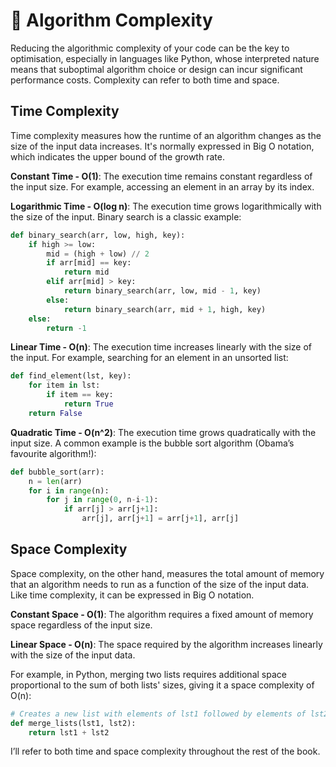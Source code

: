 # 🧠 Algorithm Complexity

Reducing the algorithmic complexity of your code can be the key to optimisation, especially in languages like Python, whose interpreted nature means that suboptimal algorithm choice or design can incur significant performance costs. Complexity can refer to both time and space.

## Time Complexity

Time complexity measures how the runtime of an algorithm changes as the size of the input data increases. It's normally expressed in Big O notation, which indicates the upper bound of the growth rate. 

**Constant Time - O(1)**: The execution time remains constant regardless of the input size. For example, accessing an element in an array by its index.

**Logarithmic Time - O(log n)**: The execution time grows logarithmically with the size of the input. Binary search is a classic example:

```python
def binary_search(arr, low, high, key):
    if high >= low:
        mid = (high + low) // 2
        if arr[mid] == key:
            return mid
        elif arr[mid] > key:
            return binary_search(arr, low, mid - 1, key)
        else:
            return binary_search(arr, mid + 1, high, key)
    else:
        return -1
```

**Linear Time - O(n)**: The execution time increases linearly with the size of the input. For example, searching for an element in an unsorted list:

```python
def find_element(lst, key):
    for item in lst:
        if item == key:
            return True
    return False
```

**Quadratic Time - O(n^2)**: The execution time grows quadratically with the input size. A common example is the bubble sort algorithm (Obama’s favourite algorithm!):

```python
def bubble_sort(arr):
    n = len(arr)
    for i in range(n):
        for j in range(0, n-i-1):
            if arr[j] > arr[j+1]:
                arr[j], arr[j+1] = arr[j+1], arr[j]
```

## Space Complexity

Space complexity, on the other hand, measures the total amount of memory that an algorithm needs to run as a function of the size of the input data. Like time complexity, it can be expressed in Big O notation.

**Constant Space - O(1)**: The algorithm requires a fixed amount of memory space regardless of the input size.

**Linear Space - O(n)**: The space required by the algorithm increases linearly with the size of the input data.

For example, in Python, merging two lists requires additional space proportional to the sum of both lists' sizes, giving it a space complexity of O(n):

```python
# Creates a new list with elements of lst1 followed by elements of lst2
def merge_lists(lst1, lst2):
    return lst1 + lst2  
```

I’ll refer to both time and space complexity throughout the rest of the book. 